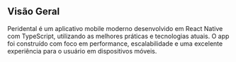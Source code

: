 ## Visão Geral
Peridental é um aplicativo mobile moderno desenvolvido em React Native com TypeScript, utilizando as melhores práticas e tecnologias atuais. O app foi construído com foco em performance, escalabilidade e uma excelente experiência para o usuário em dispositivos móveis.
